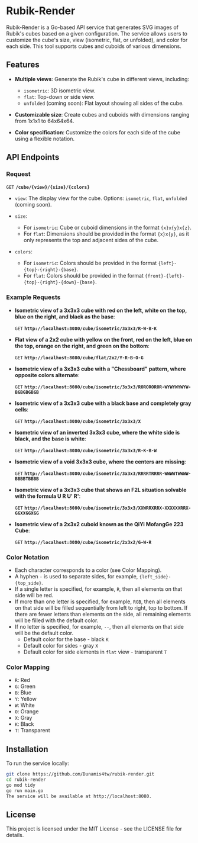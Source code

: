 # Rubik-Render

Rubik-Render is a Go-based API service that generates SVG images of Rubik's cubes based on a given configuration. The service allows users to customize the cube's size, view (isometric, flat, or unfolded), and color for each side. This tool supports cubes and cuboids of various dimensions.

## Features

- **Multiple views**: Generate the Rubik's cube in different views, including:
  - `isometric`: 3D isometric view.
  - `flat`: Top-down or side view.
  - `unfolded` (coming soon): Flat layout showing all sides of the cube.

- **Customizable size**: Create cubes and cuboids with dimensions ranging from 1x1x1 to 64x64x64.

- **Color specification**: Customize the colors for each side of the cube using a flexible notation.

## API Endpoints

### Request

`GET` **`/cube/{view}/{size}/{colors}`**

- `view`: The display view for the cube. Options: `isometric`, `flat`, `unfolded` (coming soon).
- `size`:
  - For `isometric`: Cube or cuboid dimensions in the format `{x}x{y}x{z}`.
  - For `flat`: Dimensions should be provided in the format `{x}x{y}`, as it only represents the top and adjacent sides of the cube.

- `colors`:
  - For `isometric`: Colors should be provided in the format `{left}-{top}-{right}-{base}`.
  - For `flat`: Colors should be provided in the format `{front}-{left}-{top}-{right}-{down}-{base}`.

### Example Requests

- **Isometric view of a 3x3x3 cube with red on the left, white on the top, blue on the right, and black as the base**:

  `GET` **`http://localhost:8080/cube/isometric/3x3x3/R-W-B-K`**

- **Flat view of a 2x2 cube with yellow on the front, red on the left, blue on the top, orange on the right, and green on the bottom**:

  `GET` **`http://localhost:8080/cube/flat/2x2/Y-R-B-O-G`**

- **Isometric view of a 3x3x3 cube with a "Chessboard" pattern, where opposite colors alternate**:

  `GET` **`http://localhost:8080/cube/isometric/3x3x3/ROROROROR-WYWYWYWYW-BGBGBGBGB`**

- **Isometric view of a 3x3x3 cube with a black base and completely gray cells**:

  `GET` **`http://localhost:8080/cube/isometric/3x3x3/X`**

- **Isometric view of an inverted 3x3x3 cube, where the white side is black, and the base is white**:

  `GET` **`http://localhost:8080/cube/isometric/3x3x3/R-K-B-W`**

- **Isometric view of a void 3x3x3 cube, where the centers are missing**:

  `GET` **`http://localhost:8080/cube/isometric/3x3x3/RRRRTRRRR-WWWWTWWWW-BBBBTBBBB`**

- **Isometric view of a 3x3x3 cube that shows an F2L situation solvable with the formula U R U' R'**:

  `GET` **`http://localhost:8080/cube/isometric/3x3x3/XXWRRXRRX-XXXXXXRRX-GGXXGGXGG`**

- **Isometric view of a 2x3x2 cuboid known as the QiYi MofangGe 223 Cube**:

  `GET` **`http://localhost:8080/cube/isometric/2x3x2/G-W-R`**

### Color Notation

- Each character corresponds to a color (see Color Mapping).
- A hyphen `-` is used to separate sides, for example, `{left_side}-{top_side}`.
- If a single letter is specified, for example, `R`, then all elements on that side will be red.
- If more than one letter is specified, for example, `RGB`, then all elements on that side will be filled sequentially from left to right, top to bottom. If there are fewer letters than elements on the side, all remaining elements will be filled with the default color.
- If no letter is specified, for example, `--`, then all elements on that side will be the default color.
  - Default color for the base - black `K`
  - Default color for sides - gray `X`
  - Default color for side elements in `flat` view - transparent `T`

### Color Mapping

- `R`: Red
- `G`: Green
- `B`: Blue
- `Y`: Yellow
- `W`: White
- `O`: Orange
- `X`: Gray
- `K`: Black
- `T`: Transparent

## Installation

To run the service locally:

```bash
git clone https://github.com/Dunamis4tw/rubik-render.git
cd rubik-render
go mod tidy
go run main.go
The service will be available at http://localhost:8080.
```

## License

This project is licensed under the MIT License - see the LICENSE file for details.
